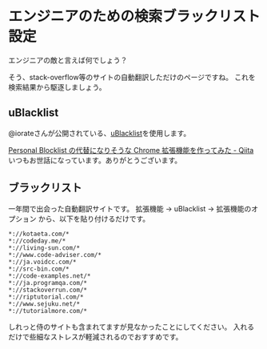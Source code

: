 # エンジニアのための検索ブラックリスト設定

エンジニアの敵と言えば何でしょう？

そう、stack-overflow等のサイトの自動翻訳しただけのページですね。
これを検索結果から駆逐しましょう。

## uBlacklist
@iorateさんが公開されている、[uBlacklist](https://chrome.google.com/webstore/detail/ublacklist/pncfbmialoiaghdehhbnbhkkgmjanfhe?hl=ja)を使用します。

[Personal Blocklist の代替になりそうな Chrome 拡張機能を作ってみた - Qiita](https://qiita.com/iorate/items/9ff65360fbdf4082476a)
いつもお世話になっています。ありがとうございます。

## ブラックリスト

一年間で出会った自動翻訳サイトです。
拡張機能 -> uBlacklist -> 拡張機能のオプション から、以下を貼り付けるだけです。

```
*://kotaeta.com/*
*://codeday.me/*
*://living-sun.com/*
*://www.code-adviser.com/*
*://ja.voidcc.com/*
*://src-bin.com/*
*://code-examples.net/*
*://ja.programqa.com/*
*://stackoverrun.com/*
*://riptutorial.com/*
*://www.sejuku.net/*
*://tutorialmore.com/*
```

しれっと侍のサイトも含まれてますが見なかったことにしてください。
入れるだけで些細なストレスが軽減されるのでおすすめです。